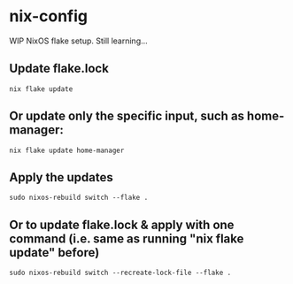 # nix-config

WIP NixOS flake setup. Still learning...

## Update flake.lock

```
nix flake update
```

## Or update only the specific input, such as home-manager:

```
nix flake update home-manager
```

## Apply the updates

```
sudo nixos-rebuild switch --flake .
```

## Or to update flake.lock & apply with one command (i.e. same as running "nix flake update" before)

```
sudo nixos-rebuild switch --recreate-lock-file --flake .
```
